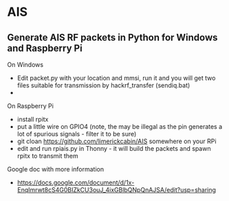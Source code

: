 # AIS
Generate AIS RF packets in Python for Windows and Raspberry Pi
-
On Windows
- Edit packet.py with your location and mmsi, run it and you will get two files suitable for transmission by hackrf_transfer (sendiq.bat)
-
On Raspberry Pi
- install rpitx
- put a little wire on GPIO4 (note, the may be illegal as the pin generates a lot of spurious signals - filter it to be sure)
- git cloan https://github.com/limerickcabin/AIS somewhere on your RPi
- edit and run rpiais.py in Thonny - it will build the packets and spawn rpitx to transmit them

Google doc with more information
- https://docs.google.com/document/d/1x-EnqImrwt8cS4G0BIZkCU3ouJ_4ixGBlbQNpQnAJSA/edit?usp=sharing
